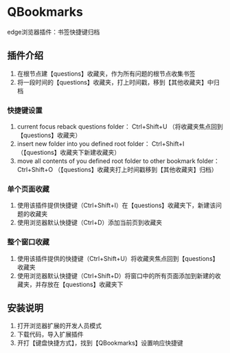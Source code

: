 # QBookmarks
edge浏览器插件：书签快捷键归档

## 插件介绍
1. 在根节点建【questions】收藏夹，作为所有问题的根节点收集书签
2. 将一段时间的【questions】收藏夹，打上时间戳，移到【其他收藏夹】中归档

### 快捷键设置
1. current focus reback questions folder：                                  Ctrl+Shift+U （将收藏夹焦点回到【questions】收藏夹）
2. insert new folder into you defined root folder：                         Ctrl+Shift+I （【questions】收藏夹下新建收藏夹）
3. move all contents of you defined root folder to other bookmark folder：  Ctrl+Shift+O （【questions】收藏夹打上时间戳移到【其他收藏夹】归档）

### 单个页面收藏
1. 使用该插件提供快捷键（Ctrl+Shift+I）在【questions】收藏夹下，新建该问题的收藏夹
2. 使用浏览器默认快捷键（Ctrl+D）添加当前页到收藏夹

### 整个窗口收藏
1. 使用该插件提供的快捷键（Ctrl+Shift+U）将收藏夹焦点回到【questions】收藏夹
2. 使用浏览器默认快捷键（Ctrl+Shift+D）将窗口中的所有页面添加到新建的收藏夹，并存放在【questions】收藏夹下

## 安装说明
1. 打开浏览器扩展的开发人员模式
2. 下载代码，导入扩展插件
3. 开打【键盘快捷方式】，找到【QBookmarks】设置响应快捷键
